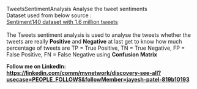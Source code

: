 TweetsSentimentAnalysis
Analyse the tweet sentiments <br>
Dataset used from below source : <br>
<a href = "https://www.kaggle.com/datasets/kazanova/sentiment140">Sentiment140 dataset with 1.6 million tweets</a>
<br>
<br>
The Tweets sentiment analysis is used to analyse the tweets
whether the tweets are really <b>Positive</b> and <b>Negative</b>
at last get to know how much percentage of tweets are 
TP = True Positive, TN = True Negative, FP = False Positive, FN = False Negative 
using <b>Confusion Matrix <b>


Follow me on LinkedIn: https://linkedin.com/comm/mynetwork/discovery-see-all?usecase=PEOPLE_FOLLOWS&followMember=jayesh-patel-819b10193
